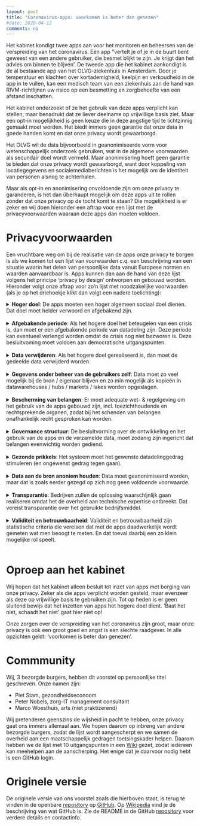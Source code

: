 ```yaml
---
layout: post
title: "Coronavirus-apps: voorkomen is beter dan genezen"
#date: 2020-04-12
comments: no
---
```


Het kabinet kondigt twee apps aan voor het monitoren en beheersen van de
verspreiding van het coronavirus. Eén app "vertelt je of je in de buurt
bent geweest van een andere gebruiker, die besmet blijkt te zijn. Je
krijgt dan het advies om binnen te blijven’. De tweede app die het
kabinet aankondigt is de al bestaande app van het OLVG-ziekenhuis in
Amsterdam. Door je temperatuur en klachten over kortademigheid, keelpijn
en verkoudheid in de app in te vullen, kan een medisch team van een
ziekenhuis aan de hand van RIVM-richtlijnen uw risico op een besmetting
en zorgbehoefte van een afstand inschatten.

Het kabinet onderzoekt of ze het gebruik van deze apps verplicht kan
stellen, maar benadrukt dat ze liever deelname op vrijwillige basis
ziet. Maar een opt-in mogelijkheid is geen keuze die in deze angstige
tijd te lichtzinnig gemaakt moet worden. Het biedt immers geen garantie
dat onze data in goede handen komt en dat onze privacy wordt
gewaarborgd.

Het OLVG wil de data bijvoorbeeld in geanonimiseerde vorm voor
wetenschappelijk onderzoek gebruiken, wat in de algemene voorwaarden als
secundair doel wordt vermeld. Maar anonimisering hoeft geen garantie te
bieden dat onze privacy wordt gewaarborgd, want door koppeling van
locatiegegevens en socialemediaberichten is het mogelijk om de
identiteit van personen alsnog te achterhalen.

Maar als opt-in en anonimisering onvoldoende zijn om onze privacy te
garanderen, is het dan überhaupt mogelijk om deze apps uit te rollen
zonder dat onze privacy op de tocht komt te staan? Die mogelijkheid is
er zeker en wij doen hieronder een aftrap voor een lijst met de
privacyvoorwaarden waaraan deze apps dan moeten voldoen.

# Privacyvoorwaarden

Een vruchtbare weg om bij de realisatie van de apps onze privacy te
borgen is als we komen tot een lijst van voorwaarden c.q. een
beschrijving van een situatie waarin het delen van persoonlijke data
vanuit Europese normen en waarden aanvaardbaar is. Apps kunnen dan aan
de hand van deze lijst volgens het principe ‘privacy by design’
ontworpen en gebouwd worden. Hieronder volgt onze aftrap voor zo’n lijst
met noodzakelijke voorwaarden (als je op het driehoekje klikt dan volgt
een nadere toelichting):

<details>

<summary> <b>Hoger doel</b>: De apps moeten een hoger algemeen sociaal
doel dienen. Dat doel moet helder verwoord en afgebakend zijn.
</summary> <br>

<p>

Het is evident dat er in dit geval sprake is van zo’n hoger doel,
namelijk het tegengaan van de verspreiding van het coronavirus in ons
land. Maar het is niet zonder meer zo dat het in algemene zin uitvoeren
van wetenschappelijk onderzoek op deze data, het secundaire doel, dat
ook is. De nog te formuleren specifieke wetenschappelijke
onderzoeksvragen zijn bij de keuze om de apps te gebruiken immers niet
bekend bij de gebruiker, dus die weet niet waarvoor hij nu toestemming
geeft. Het is in ieder geval niet het primaire doel van het kabinet om
deze data voor wetenschappelijk onderzoek te verzamelen.

</p>

</details>

<br>

<details>

<summary> <b>Afgebakende periode</b>: Als het hogere doel het beteugelen
van een crisis is, dan moet er een afgebakende periode van datadeling
zijn. Deze periode kan eventueel verlengd worden omdat de crisis nog
niet bezworen is. Deze besluitvoming moet voldoen aan democratische
uitgangspunten. </summary> <br>

<p>

Het risico van in crisistijd ingevoerde maatregelen is dat de
tijdelijkheid ervan in de geschiedenis een rekbaar begrip is gebleken,
daarom zijn harde afspraken hierover noodzakelijk. Een afgebakende
periode kan zijn om de data te delen zolang de crisis nog niet bezworen
is. Om te kunnen vaststellen of de crisis is bezworen zullen een aantal
objectieve beoordelingscriteria moeten worden geformuleerd. Een
voorbeeld daarvan is de verspreidingscoefficient, i.e. het aantal mensen
dat wordt besmet als ze met één besmet persoon in contact komen. Het
streven van het RIVM is om die verspreiding coëfficiënt (langdurig)
onder de 1 te houden, het is goed om daarbij een vaste ondergrens
gedurende een vaste periode af te spreken.

</p>

</details>

<br>

<details>

<summary> <b>Data verwijderen</b>: Als het hogere doel gerealiseerd is,
dan moet de gedeelde data verwijderd worden. </summary> <br>

<p>

Hier luistert het nauw of naast het primaire doel van de apps ook
secundaire doelen als hoger doel worden betiteld. Als alleen het
primaire doel van de verspreiding van het coronavirus wordt nagestreefd,
dan dienen alle data te worden verwijderd nadat dat doel is bereikt.

</p>

<p>

Als het secundaire doel van het uitvoeren van wetenschappelijk onderzoek
ook als hoger doel wordt geaccepteerd, dan is het sterk de vraag hoe
lang deze data nog bewaard gaan worden. Een gemiddeld promotietraject
van een promovendus aan de universiteit duurt langer dan 4 jaar, wat al
substantieel langer is dan de maximale bewaartermijn van 2 jaar die
onderdeel is van de algemene voorwaarden van de app van het OLVG.

</p>

</details>

<br>

<details>

<summary> <b>Gegevens onder beheer van de gebruikers zelf</b>: Data moet
zo veel mogelijk bij de bron / eigenaar blijven en zo min mogelijk als
kopieën in datawarehouses / hubs / markets / lakes worden opgeslagen.
</summary> <br>

<p>

Idealiter blijft de data die in de apps worden ingevuld op de mobiele
telefoon van degene staan die die data invult en worden de bewerkingen
op de data decentraal uitgevoerd. Alleen de geaggregeerde resultaten van
de lokaal bewerkte data komen dan terecht bij de instanties die deze
stuurinformatie nodig hebben, denk aan het ziekenhuis, het RIVM of de
GGD. Dit is de werkwijze van de Personal Health Train, het concept dat
Minister Bruins
[propageert](https://www.rijksoverheid.nl/documenten/kamerstukken/2018/11/15/kamerbrief-over-data-laten-werken-voor-gezondheid)
en is ontwikkeld door [DTL, MAASTRO en
LUMC](https://www.dtls.nl/fair-data/personal-health-train/).

</p>

<p>

Deze werkwijze is des te meer van belang om te voorkomen dat de data ten
behoeve van het secundaire doel op vele plekken terecht komt. Daarbij is
er de voorwaarde dat de data die voor primaire en secundaire doelen
centraal getrokken wordt, met de vereiste beveiligingsmaatregelen wordt
beheerd.

</p>

</details>

<br>

<details>

<summary> <b>Bescherming van belangen</b>: Er moet adequate wet- &
regelgeving om het gebruik van de apps gebouwd zijn,
incl. toezichthoudende en rechtsprekende organen, zodat bij het
schenden van belangen onafhankelijk recht gesproken kan worden.
</summary> <br>

<p>

Deze randvoorwaarde ligt voor de hand. Nagegaan moet worden of de
algemene verordening gegevensbescherming (AVG) volstaat of dat
aanvullende of bijgestelde wetgeving noodzakelijk is. Het is daarbij
onder meer van belang dat individuele burgers het recht hebben om
misbruik van hun data te melden en het stop zetten daarvan te kunnen
afdwingen.

</p>

</details>

<br>

<details>

<summary> <b>Governance structuur</b>: De besluitvorming over de
ontwikkeling en het gebruik van de apps en de verzamelde data, moet
zodanig zijn ingericht dat belangen evenwichtig worden gediend.
</summary> <br>

<p>

Bits of Freedom
[noemt](https://www.bitsoffreedom.nl/2020/03/20/privacy-is-geen-absoluut-recht-maar-wel-een-noodzaak/)
het kabinet als de ‘governance body’. Dat is ons inziens een onvoldoende
invulling van deze randvoorwaarde. Dat geeft te weinig invloed, voor
direct betrokkenen en maakt geen gebruik van de noodzakelijke expertise
voor een goede besluitvorming (de meeste volksvertegenwoordigers hebben
weinig expertise van big data, AI en van technieken waarmee op grote
schaal data wordt verzameld). Van belang is dat de governance structuur
een evenwichtige vertegenwoordiging van belangenpartijen kent: overheid,
bedrijfsleven en burgers.

</p>

</details>

<br>

<details>

<summary> <b>Gezonde prikkels</b>: Het systeem moet het gewenste
datadelinggedrag stimuleren (en ongewenst gedrag tegen gaan). </summary>
<br>

<p>

Over het ongewenste gedrag van datadelen op de bekende sociale platforms
is de afgelopen jaren al veel gepubliceerd. Deze platforms zetten zeer
succesvol aan tot het delen van data, maar er zijn inmiddels diverse
kanttekeningen gezet bij het gebruik van de (persoons)data voor
doeleinden die inbreuk maken op onze privacy. In feite komt deze
randvoorwaarde er op neer dat burgers niet verleid worden tot meer
datadeling dan nodig om het hogere doel te dienen en niet verdiend wordt
aan datadeling.

</p>

</details>

<br>

<details>

<summary> <b>Data aan de bron anoniem houden</b>: Data moet
geanonimiseerd worden, maar dat is zoals eerder gezegd op zich nog geen
voldoende voorwaarde. </summary> <br>

<p>

Uit [Amerikaans
onderzoek](http://privacytools.seas.harvard.edu/files/privacytools/files/paper1.pdf)
op basis van de volkstelling in 1990 is gebleken dat veel individuen
binnen geografisch afgebakende populaties combinaties van demografische
kenmerken hebben die niet vaak voorkomen. Een verrassend resultaat was
dat slechts drie kenmerken (postcode, geslacht en geboortedatum) 87% van
alle Amerikanen (bijna) uniek maakt. Met drie andere kenmerken
(woonplaats, geslacht en geboortedatum) geldt dat voor 53% van de totale
Amerikaanse bevolking. Merk hierbij op dat in datasets in het algemeen
meer dan drie gegevens per persoon worden vastgelegd.

</p>

<p>

Geanonimiseerde data, zeker data die ook gezondheidskenmerken bevatten,
kunnen dus niet zonder meer als anoniem worden gezien. Deze constatering
is relevant met betrekking tot het primaire doel van de dataverzameling,
maar zeker ook met betrekking tot het secundaire doel. Als er voor dat
laatste doel al data gebruikt gaan worden, dan is het verstandig om
daarvoor alleen een minimale dataset beschikbaar te stellen waarmee de
(nog nader te formuleren specifieke) wetenschappelijke onderzoeksvraag
voldoende beantwoord kan worden.

</p>

</details>

<br>

<details>

<summary> <b>Transparantie</b>: Bedrijven zullen de oplossing
waarschijnlijk gaan realiseren omdat het de overheid aan technische
expertise ontbreekt. Dat vereist transparantie over het gebruikte
bedrijfsmiddel. </summary> <br>

<p>

Het OLVG heeft aangekondigd dat zij de verzamelde data openbaar wil
aanbieden aan wetenschappelijke onderzoekers. Gezien de overige
randvoorwaarden is het de vraag of dit acceptabel is voor degenen wiens
data het betreft. In ieder geval moet de verzamelde data door auditors
in te zien zijn.

</p>

<p>

Voor de invulling van de randvoorwaarde van transparantie is het
essentieel dat de broncode van de app openbaar wordt gemaakt. Hierdoor
kan iedere burger zelf controleren waar de in de app ingevoerde data
naartoe stroomt en welke bewerkingen daarop worden uitgevoerd. Hierbij
dient te worden aangetekend dat code slecht door een beperkt gedeelte
van de bevolking gelezen kan worden. Experts kunnen hun bevindingen wel
in lekentaal formuleren en delen. Een andere belangrijke maatregel is
dat de resultaten van de bewerkingen door derden moeten kunnen worden
gereproduceerd.

</p>

</details>

<br>

<details>

<summary> <b>Validiteit en betrouwbaarheid</b>: Validiteit en
betrouwbaarheid zijn statistische criteria die vereisen dat met de apps
daadwerkelijk wordt gemeten wat men beoogt te meten. En dat toeval
daarbij een zo klein mogelijke rol speelt. </summary> <br>

<p>

Het eerder geformuleerde criterium van het hogere doel vereist niet
alleen dat er sprake is van het bestaan van een hoger doel, maar ook dat
daarmee het hogere doel wordt gediend. Dat vereist helderheid over hoe
de apps, de data en de vervolgmaatregelen dit doel gaan bereiken en hoe
bijgestuurd wordt richting dat doel. Laat dus zien hoe succesvol men is
in het bereiken van dat doel. Het risico is aanwezig dat de twee apps op
dit moment niet aan dit criterium voldoen, aangezien in de antwoorden
van het RIVM op veelgestelde vragen staat dat er nog steeds geen
zekerheid is over het ontstaan van immuniteit en de duur daarvan.

</p>

</details>

<br>

# Oproep aan het kabinet

Wij hopen dat het kabinet alleen besluit tot inzet van apps met borging
van onze privacy. Zeker als die apps verplicht worden gesteld, maar
evenzeer als deze op vrijwillige basis te gebruiken zijn. Tot op heden
is er geen sluitend bewijs dat het inzetten van apps het hogere doel
dient. ‘Baat het niet, schaadt het niet’ gaat hier niet op\!

Onze zorgen over de verspreiding van het coronavirus zijn groot, maar
onze privacy is ook een groot goed en angst is een slechte raadgever. In
alle opzichten geldt: ‘voorkomen is beter dan genezen’.  

# Commmunity

Wij, 3 bezorgde burgers, hebben dit voorstel op persoonlijke titel
geschreven. Onze namen zijn:

* Piet Stam, gezondheidseconoom
* Peter Nobels, zorg-IT management consultant
* Marco Woesthuis, arts (niet praktizerend)

Wij pretenderen geenszins de wijsheid in pacht te hebben, onze privacy gaat ons immers allemaal aan. We hopen daarom op inbreng van andere bezorgde burgers, zodat de lijst wordt
aangescherpt en we samen de overheid aan een maatschappelijk gedragen toetsingskader
helpen. Daarom hebben we de lijst met 10 uitgangspunten
in een [Wiki](https://github.com/pjastam/coronavirus-privacy/wiki)
gezet, zodat iedereen kan meehelpen aan de aanscherping. Het enige dat
je daarvoor nodig hebt is een GitHub login.

# Originele versie

De originele versie van ons voorstel zoals die hierboven staat, is terug
te vinden in de openbare
[repository](https://github.com/pjastam/coronavirus-privacy) op
[GitHub](https://github.com). Op
[Wikipedia](https://nl.wikipedia.org/wiki/GitHub) vind je de
beschrijving van wat GitHub is. Zie de README in de GitHub
[repository](https://github.com/pjastam/coronavirus-privacy) voor
verdere details en contactinfo.
